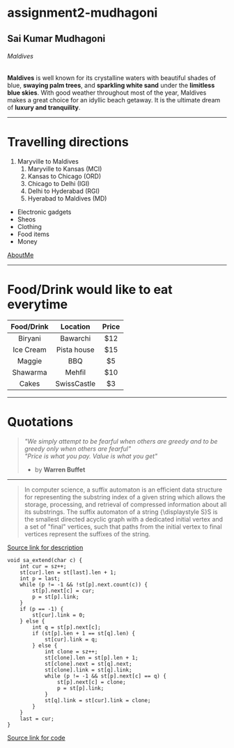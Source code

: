 # assignment2-mudhagoni

## Sai Kumar Mudhagoni

###### Maldives

**Maldives** is well known for its crystalline waters with beautiful shades of blue, **swaying palm trees**, and **sparkling white sand** under the **limitless blue skies**. With good weather throughout most of the year, Maldives makes a great choice for an idyllic beach getaway. It is the ultimate dream of **luxury and tranquility**.

---

# Travelling directions
1. Maryville to Maldives 
    1. Maryville to Kansas (MCI)
    2. Kansas to Chicago (ORD)
    3. Chicago to Delhi (IGI)
    4. Delhi to Hyderabad (RGI)
    5. Hyerabad to Maldives (MD)

- Electronic gadgets
- Sheos
- Clothing
- Food items
- Money

[AboutMe](https://github.com/saikumarm007/assignment2-mudhagoni/blob/main/AboutMe.md)

---

# Food/Drink would like to eat everytime
| Food/Drink | Location | Price |
| :---: | :---: | :---: |
| Biryani | Bawarchi | $12 |
| Ice Cream | Pista house | $15 |
| Maggie | BBQ | $5 |
| Shawarma | Mehfil | $10 |
| Cakes | SwissCastle | $3 |        

---
# Quotations
>*"We simply attempt to be fearful when others are greedy and to be greedy only when others are fearful"* <br/>
>*"Price is what you pay. Value is what you get"* <br/>
> - by **Warren Buffet**

---

>In computer science, a suffix automaton is an efficient data structure for representing the substring index of a given string which allows the storage, processing, and retrieval of compressed information about all its substrings. The suffix automaton of a string {\displaystyle S}S is the smallest directed acyclic graph with a dedicated initial vertex and a set of "final" vertices, such that paths from the initial vertex to final vertices represent the suffixes of the string.

[Source link for description](https://en.wikipedia.org/wiki/Suffix_automaton)

```
void sa_extend(char c) {
    int cur = sz++;
    st[cur].len = st[last].len + 1;
    int p = last;
    while (p != -1 && !st[p].next.count(c)) {
        st[p].next[c] = cur;
        p = st[p].link;
    }
    if (p == -1) {
        st[cur].link = 0;
    } else {
        int q = st[p].next[c];
        if (st[p].len + 1 == st[q].len) {
            st[cur].link = q;
        } else {
            int clone = sz++;
            st[clone].len = st[p].len + 1;
            st[clone].next = st[q].next;
            st[clone].link = st[q].link;
            while (p != -1 && st[p].next[c] == q) {
                st[p].next[c] = clone;
                p = st[p].link;
            }
            st[q].link = st[cur].link = clone;
        }
    }
    last = cur;
}

```

[Source link for code](https://cp-algorithms.com/string/suffix-automaton.html)
